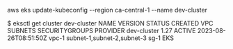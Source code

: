 aws eks update-kubeconfig --region ca-central-1 --name dev-cluster

$ eksctl get cluster dev-cluster
NAME   VERSION STATUS CREATED   VPC   SUBNETS          SECURITYGROUPS  PROVIDER
dev-cluster 1.27 ACTIVE 2023-08-26T08:51:50Z vpc-1 subnet-1,subnet-2,subnet-3 sg-1 EKS
